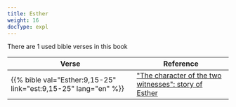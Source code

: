 ```yaml
---
title: Esther
weight: 16
docType: expl
---
```


There are 1 used bible verses in this book

| Verse | Reference |
|-------|-----------|
| {{% bible val="Esther:9,15-25" link="est:9,15-25" lang="en" %}} | ["The character of the two witnesses": story of Esther](/expl/../expl/content/witnesses/the-two-witnesses#3181) |
